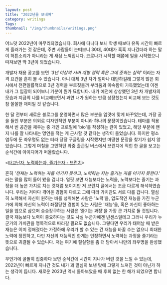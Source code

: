 ```yaml
---
layout: post
title: "2022년을 보내며"
category: writings
Tags: 
thumbnail: "/img/thumbnails/writings.png"
---
```


어느덧 2022년이 마무리되었습니다.
회사에 다니다 보니 학생 때보다 유독 시간이 빠르게 흘러가는 것 같은데,
주변 사람들이 눈떠보니 30대, 40대가 훅훅 지나갔더라 하는 말이 허튼소리가 아니라는 게 새삼 느껴집니다.
코로나가 시작할 때쯤에 일을 시작했으니 따져보면 딱 3년이 되었습니다.

개발자 채용 공고를 보면 _'3년 이상의 서버 개발 경력 혹은 그에 준하는 실력'_ 이라는 자격 요건을 흔히 볼 수 있습니다.
아니 대체 3년 차가 얼마나 대단하길래 그렇게 많은 회사에서 천편일률적으로 3년 경력을 부르짖을까 부러움과 야속함이 가득했었는데 이젠 내가 그 입장이 되어보니 기분이 뭔가 묘합니다.
내가 예전에 상상했던 3년 차 개발자의 모습과 지금의 나를 비교해보면서 과연 내가 원하는 만큼 성장했는지 비교해 보는 것도 참 쏠쏠한 재미일 것 같습니다.

한 달 전부터 새로운 블로그를 운영하면서 많은 부분을 입맛에 맞게 바꾸었는데, 가장 공을 들인 부분은 의외로 디자인적인 부분이 아니라 하나의 문장이었습니다.
테마를 적용해서 빈 공간을 채우는 중 개인 프로필에 'bio'를 작성하는 란이 있었고, 해당 부분에 왠지 나를 잘 나타내는 명언을 적는 게 근사할 것 같다는 생각이 들었습니다.
하지만 평소 염두에 둔 좌우명도 없는 터라 당장 구글링을 시작했지만 마땅한 문장을 찾기가 쉽지 않았습니다.
그렇게 며칠을 고민하던 와중 출근길 버스에서 브런치에 적힌 한 글을 보고는 순식간에 아이디어가 떠올랐습니다.

<[타고난자, 노력하는자, 즐기는자 - 브런치](https://brunch.co.kr/@teacher-baek/6)>

흔히 _'천재는 노력하는 자를 이기지 못하고, 노력하는 자는 즐기는 자를 이기지 못한다.'_ 라는 말을 많이 들어 봤을 겁니다.
얼핏 보면 재능보다는 노력을, 노력보다는 즐기는 과정을 더 높은 가치로 치는 것처럼 보이지만 저 브런치 글에서는 조금 다르게 해석하였습니다.
우리는 저마다 겪어온 경험이 다르고 그에 따라 가치관도 서로 다를 겁니다.
열심히 노력해서 자신이 원하는 바를 성취해본 사람은 '노력'을, 압도적인 재능을 가진 누군가에 의해 자신의 노력이 좌절당한 경험이 있는 사람은 '재능'을, 혹은 자신이 좋아하는 일을 업으로 삼으며 승승장구하는 사람은 '즐기는 과정'을 가장 큰 가치로 둘 것입니다.
결국 재능보다 노력이 중요하다는 것도 사실 누군가에겐 넌센스일테고 그러니 우리가 누군가의 가치관을 맹목적으로 따라갈 필요도 없습니다.
그렇다면 우리가 태어날 때 받은 재능은 이미 정해졌다는 가정하에 우리가 할 수 있는 건 재능을 바꿀 수는 없으니 최대한 노력에 정진하고, 다만 자신의 재능적인 한계는 인정하면서 노력하는 과정을 즐기라는 뜻으로 귀결될 수 있습니다.
저는 여기에 절실함을 좀 더 담아서 나만의 좌우명을 완성했습니다.

무언가에 골똘히 집중하다 보면 순식간에 시간이 지나가 버린 것을 느낄 수 있는데, 2022년이 빠르게 지나간 것도 내가 꽤 열심히 보낸 탓에 그렇게 느껴진 것이 아닌가 하는 생각이 듭니다.
새로운 2023년 역시 돌아보았을 때 후회 없는 한 해가 되었으면 합니다.
